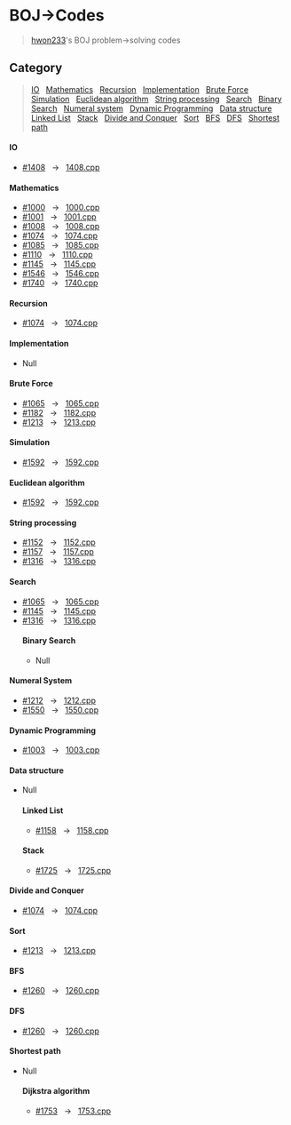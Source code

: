 
# BOJ→Codes

> [hwon233](https://www.acmicpc.net/user/hwon233)'s BOJ problem→solving codes


## Category

> [IO](#io) &nbsp; [Mathematics](#mathematics) &nbsp; [Recursion](#recursion) &nbsp; [Implementation](#implementation) &nbsp; [Brute Force](#brute-force) &nbsp; [Simulation](#simulation) &nbsp; [Euclidean algorithm](#euclidean-algorithm) &nbsp; [String processing](#string-processing) &nbsp; [Search](#search) &nbsp; [Binary Search](#binary-search) &nbsp; [Numeral system](#numberal-system) &nbsp; [Dynamic Programming](#dynamic-programming) &nbsp; [Data structure](#data-structure) &nbsp; [Linked List](#linked-list) &nbsp; [Stack](#stack) &nbsp; [Divide and Conquer](#divide-and-conquer) &nbsp; [Sort](#sort) &nbsp; [BFS](#bfs) &nbsp; [DFS](dfs) &nbsp; [Shortest path](#shortest-path)

#### IO
* [#1408](https://www.acmicpc.net/problem/1408) &nbsp; → &nbsp; [1408.cpp](1408.cpp)
#### Mathematics
* [#1000](https://www.acmicpc.net/problem/1000) &nbsp; → &nbsp; [1000.cpp](1000.cpp)
* [#1001](https://www.acmicpc.net/problem/1001) &nbsp; → &nbsp; [1001.cpp](1001.cpp)
* [#1008](https://www.acmicpc.net/problem/1008) &nbsp; →  &nbsp; [1008.cpp](1008.cpp)
* [#1074](https://www.acmicpc.net/problem/1074) &nbsp; →  &nbsp; [1074.cpp](1074.cpp)
* [#1085](https://www.acmicpc.net/problem/1085) &nbsp; →  &nbsp; [1085.cpp](1085.cpp)
* [#1110](https://www.acmicpc.net/problem/1110) &nbsp; →  &nbsp; [1110.cpp](1110.cpp)
* [#1145](https://www.acmicpc.net/problem/1145) &nbsp; →  &nbsp; [1145.cpp](1145.cpp)
* [#1546](https://www.acmicpc.net/problem/1546) &nbsp; →  &nbsp; [1546.cpp](1546.cpp)
* [#1740](https://www.acmicpc.net/problem/1740) &nbsp; →  &nbsp; [1740.cpp](1740.cpp)

#### Recursion
* [#1074](https://www.acmicpc.net/problem/1074) &nbsp; → &nbsp; [1074.cpp](1074.cpp)

#### Implementation
* Null

#### Brute Force
* [#1065](https://www.acmicpc.net/problem/1065) &nbsp; → &nbsp; [1065.cpp](1065.cpp)
* [#1182](https://www.acmicpc.net/problem/1182) &nbsp; → &nbsp; [1182.cpp](1182.cpp)
* [#1213](https://www.acmicpc.net/problem/1213) &nbsp; → &nbsp; [1213.cpp](1213.cpp)

#### Simulation
* [#1592](https://www.acmicpc.net/problem/1592) &nbsp; → &nbsp; [1592.cpp](1592.cpp)

#### Euclidean algorithm
* [#1592](https://www.acmicpc.net/problem/1592) &nbsp; → &nbsp; [1592.cpp](1592.cpp)

#### String processing
* [#1152](https://www.acmicpc.net/problem/1152) &nbsp; → &nbsp; [1152.cpp](1152.cpp)
* [#1157](https://www.acmicpc.net/problem/1157) &nbsp; → &nbsp; [1157.cpp](1157.cpp)
* [#1316](https://www.acmicpc.net/problem/1316) &nbsp; → &nbsp; [1316.cpp](1316.cpp)

#### Search
* [#1065](https://www.acmicpc.net/problem/1065) &nbsp; → &nbsp; [1065.cpp](1065.cpp)
* [#1145](https://www.acmicpc.net/problem/1145) &nbsp; → &nbsp; [1145.cpp](1145.cpp)
* [#1316](https://www.acmicpc.net/problem/1316) &nbsp; → &nbsp; [1316.cpp](1316.cpp)
  #### Binary Search
  * Null

#### Numeral System
* [#1212](https://www.acmicpc.net/problem/1212) &nbsp; → &nbsp; [1212.cpp](1212.cpp)
* [#1550](https://www.acmicpc.net/problem/1550) &nbsp; → &nbsp; [1550.cpp](1550.cpp)

#### Dynamic Programming
* [#1003](https://www.acmicpc.net/problem/1003) &nbsp; → &nbsp; [1003.cpp](1003.cpp)

#### Data structure
* Null
  #### Linked List
  * [#1158](https://www.acmicpc.net/problem/1158) &nbsp; → &nbsp; [1158.cpp](1158.cpp)
  #### Stack
  * [#1725](https://www.acmicpc.net/problem/1725) &nbsp; → &nbsp; [1725.cpp](1725.cpp)

#### Divide and Conquer
* [#1074](https://www.acmicpc.net/problem/1074) &nbsp; → &nbsp; [1074.cpp](1074.cpp)

#### Sort
* [#1213](https://www.acmicpc.net/problem/1213) &nbsp; → &nbsp; [1213.cpp](1213.cpp)

#### BFS
* [#1260](https://www.acmicpc.net/problem/1260) &nbsp; → &nbsp; [1260.cpp](1260.cpp)

#### DFS
* [#1260](https://www.acmicpc.net/problem/1260) &nbsp; → &nbsp; [1260.cpp](1260.cpp)

#### Shortest path
* Null
  #### Dijkstra algorithm</summary><ul>
  * [#1753](https://www.acmicpc.net/problem/1753) &nbsp; → &nbsp; [1753.cpp](1753.cpp)
